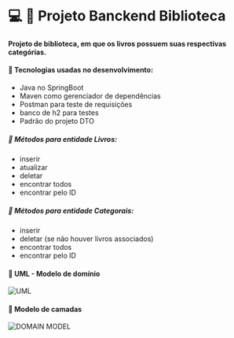 # :computer: :pushpin: Projeto Banckend Biblioteca 

#### Projeto de biblioteca, em que os livros possuem suas respectivas categórias.

#### :small_blue_diamond: Tecnologias usadas no desenvolvimento:
- Java no SpringBoot
- Maven como gerenciador de dependências
- Postman para teste de requisições
- banco de h2 para testes
- Padrão do projeto DTO

##### :small_blue_diamond: Métodos para entidade Livros:
- inserir
- atualizar
- deletar
- encontrar todos
- encontrar pelo ID

##### :small_blue_diamond: Métodos para entidade Categorais:
- inserir
- deletar (se não houver livros associados)
- encontrar todos
- encontrar pelo ID



#### :small_blue_diamond: UML - Modelo de domínio
![UML](https://github.com/anna104016/backend-library/blob/main/domain.png)

#### :small_blue_diamond: Modelo de camadas
![DOMAIN MODEL](https://github.com/anna104016/backend-library/blob/main/uml%20livros.png)
